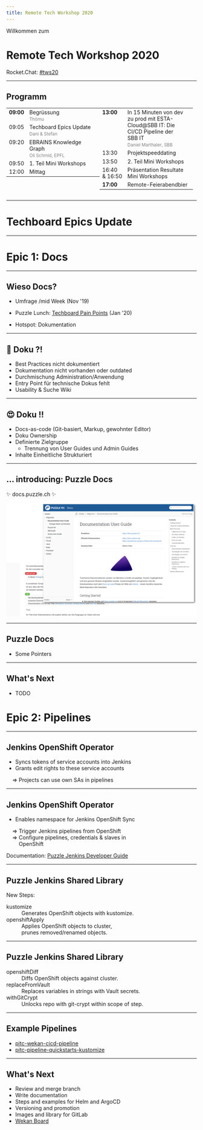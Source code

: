 ```yaml
---
title: Remote Tech Workshop 2020
---
```


<!-- .slide: class="master01" -->

Willkommen zum

# Remote Tech Workshop 2020

Rocket.Chat: [#tws20](https://chat.puzzle.ch/channel/tws20)

---

<!-- .slide: class="text-left" -->
## Programm

<style>
  .programm table {
    width: 49%;
    margin-top: 0;
  }
  .programm table td {
    vertical-align: top;
    border: 0;
  }
</style>
<div class="programm" style="display: flex">
<table>
  <tr>
    <td><b>09:00</b></td>
    <td>
      Begrüssung<br>
      <small style="color: gray;">Thömu</small>
    </td>
  </tr>
  <tr>
    <td>09:05</td>
    <td>
      Techboard Epics Update<br>
      <small style="color: gray;">Dani & Stefan</small>
    </td>
  </tr>
    <tr>
    <td>09:20</td>
    <td>
      EBRAINS Knowledge Graph<br>
      <small style="color: gray;">Oli Schmid, EPFL</small>
    </td>
  </tr>
    <tr>
    <td>09:50</td>
    <td>1. Teil Mini Workshops</td>
  </tr>
  <tr>
    <td>12:00</td>
    <td>Mittag</td>
  </tr>
</table>
<table>
  <tr>
    <td><b>13:00</b></td>
    <td>
      In 15 Minuten von dev zu prod mit ESTA-Cloud@SBB IT: Die CI/CD Pipeline der SBB&nbsp;IT<br>
      <small style="color: gray;"> Daniel Marthaler, SBB</small>
    </td>
  </tr>
    <tr>
    <td>13:30</td>
    <td>Projektspeeddating</td>
  </tr>
    <tr>
    <td>13:50</td>
    <td>2. Teil Mini Workshops</td>
  </tr>
    <tr>
    <td>16:40<br>&amp;&nbsp;16:50</td>
    <td>Präsentation Resultate Mini Workshops</td>
  </tr>
  <tr>
    <td><b>17:00</b></td>
    <td>Remote-Feierabendbier</td>
  </tr>
</table>
</div>

---

<!-- .slide: class="master01" -->

# Techboard Epics Update

---

<!-- .slide: class="master02" -->
# Epic 1: Docs

---

<!-- .slide: class="text-left" -->
## Wieso Docs?

* Umfrage /mid Week (Nov '19)
* Puzzle Lunch: [Techboard Pain Points](https://wiki.puzzle.ch/Puzzle/PainPoints2020) (Jan '20)


* Hotspot: Dokumentation

---

<!-- .slide: class="text-left" -->
## 🤬 Doku ?!

* Best Practices nicht dokumentiert
* Dokumentation nicht vorhanden oder outdated
* Durchmischung Administration/Anwendung
* Entry Point für technische Dokus fehlt
* Usability & Suche Wiki

---

<!-- .slide: class="text-left" -->
## 😍 Doku !!

* Docs-as-code (Git-basiert, Markup, gewohnter Editor)
* Doku Ownership
* Definierte Zielgruppe
    * Trennung von User Guides und Admin Guides
* Inhalte Einheitliche Strukturiert

---

<!-- .slide: class="text-center" -->
## ... introducing: Puzzle Docs

✨ docs.puzzle.ch ✨

![Puzzle Docs](images/puzzle-docs-capture.png)  <!-- .element height="125%" width="125%" -->

---

## Puzzle Docs

* Some Pointers

---

<!-- .slide: class="text-left" -->
## What's Next

* TODO


<!-- .slide: class="master02" -->
# Epic 2: Pipelines

---
<!-- .slide: class="text-left" -->
## Jenkins OpenShift Operator

* Syncs tokens of service accounts into Jenkins
* Grants edit rights to these service accounts

&nbsp; &nbsp; &rArr; Projects can use own SAs in pipelines

---
<!-- .slide: class="text-left" -->
## Jenkins OpenShift Operator

* Enables namespace for Jenkins OpenShift Sync

&nbsp; &nbsp; &rArr; Trigger Jenkins pipelines from OpenShift <br/>
&nbsp; &nbsp; &rArr; Configure pipelines, credentials & slaves in <br/>
&nbsp; &nbsp; <span style="visibility: hidden">&rArr;</span> OpenShift

Documentation: [Puzzle Jenkins Developer Guide](https://wiki.puzzle.ch/Puzzle/JenkinsDeveloperGuide#OpenShift_Client_Plugin)

---
<!-- .slide: class="text-left" -->
## Puzzle Jenkins Shared Library

New Steps:

<dl>
<dt>kustomize</dt>
<dd>Generates OpenShift objects with kustomize.</dd>
<dt>openshiftApply</dt>
<dd>Applies OpenShift objects to cluster, <br/>prunes removed/renamed objects.</dd>

---
<!-- .slide: class="text-left" -->
## Puzzle Jenkins Shared Library

<dt>openshiftDiff</dt>
<dd>Diffs OpenShift objects against cluster.</dd>
<dt>replaceFromVault</dt>
<dd>Replaces variables in strings with Vault secrets.</dd>
<dt>withGitCrypt</dt>
<dd>Unlocks repo with git-crypt within scope of step.</dd>
</dl>

---
<!-- .slide: class="text-left" -->
## Example Pipelines

* [pitc-wekan-cicd-pipeline](https://jenkins.puzzle.ch/view/pitc-tb-pipelines/job/pitc-wekan-cicd-pipeline/)
* [pitc-pipeline-quickstarts-kustomize](https://jenkins.puzzle.ch/view/pitc-tb-pipelines/job/pitc-pipeline-quickstarts-kustomize/)

---
<!-- .slide: class="text-left" -->
## What's Next

* Review and merge branch
* Write documentation
* Steps and examples for Helm and ArgoCD
* Versioning and promotion
* Images and library for GitLab
* [Wekan Board](https://wekan.puzzle.ch/b/NTF72iW8TBzxa7D9Z/technical-board)
